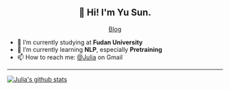 <h2 align="center">👋 Hi! I'm Yu Sun.</h2>
<p align="center">
  <a href="https://juliasun623.github.io/">Blog</a>
</p>


- 🔭 I’m currently studying at **Fudan University**
- 🌱 I’m currently learning **NLP**, especially **Pretraining**
- 📫 How to reach me: [@Julia](mailto:cnsdytsy@gmail.com) on Gmail

-------

[![Julia's github stats](https://github-readme-stats.vercel.app/api?username=JuliaSun623&show_icons=true&theme=tokyonight)](https://github.com/JuliaSun623)
